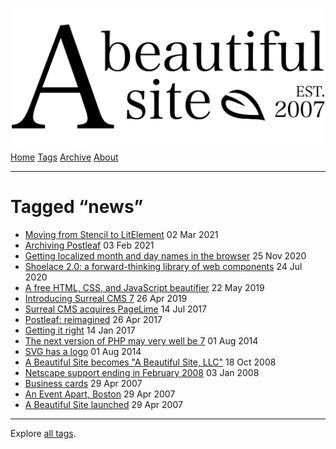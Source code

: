 <a href="../../index.html" class="header-link"><img src="../../images/logos/wordmark.svg" alt="A Beautiful Site" class="wordmark" /></a> <a href="../../index.html" class="nav-item">Home</a> <a href="../index.html" class="nav-item">Tags</a> <a href="../../posts/index.html" class="nav-item">Archive</a> <a href="../../about/index.html" class="nav-item">About</a>

---

# Tagged “news”

- <a href="../../posts/moving-from-stencil-to-lit-element/index.html" class="post-list-item-link">Moving from Stencil to LitElement</a> 02 Mar 2021
- <a href="../../posts/archiving-postleaf/index.html" class="post-list-item-link">Archiving Postleaf</a> 03 Feb 2021
- <a href="../../posts/getting-localized-month-and-day-names-in-the-browser/index.html" class="post-list-item-link">Getting localized month and day names in the browser</a> 25 Nov 2020
- <a href="../../posts/shoelace-a-forward-thinking-library-of-web-components/index.html" class="post-list-item-link">Shoelace 2.0: a forward-thinking library of web components</a> 24 Jul 2020
- <a href="../../posts/a-free-html-css-and-js-beautifier/index.html" class="post-list-item-link">A free HTML, CSS, and JavaScript beautifier</a> 22 May 2019
- <a href="../../posts/introducing-surreal-cms-7/index.html" class="post-list-item-link">Introducing Surreal CMS 7</a> 26 Apr 2019
- <a href="../../posts/surreal-cms-acquires-pagelime/index.html" class="post-list-item-link">Surreal CMS acquires PageLime</a> 14 Jul 2017
- <a href="../../posts/postleaf-reimagined/index.html" class="post-list-item-link">Postleaf: reimagined</a> 26 Apr 2017
- <a href="../../posts/getting-it-right/index.html" class="post-list-item-link">Getting it right</a> 14 Jan 2017
- <a href="../../posts/the-next-version-of-php-may-very-well-be-7/index.html" class="post-list-item-link">The next version of PHP may very well be 7</a> 01 Aug 2014
- <a href="../../posts/svg-has-a-logo/index.html" class="post-list-item-link">SVG has a logo</a> 01 Aug 2014
- <a href="../../posts/abs-becomes-abs-llc/index.html" class="post-list-item-link">A Beautiful Site becomes "A Beautiful Site, LLC"</a> 18 Oct 2008
- <a href="../../posts/netscape-support-ending-in-february-2008/index.html" class="post-list-item-link">Netscape support ending in February 2008</a> 03 Jan 2008
- <a href="../../posts/business-cards/index.html" class="post-list-item-link">Business cards</a> 29 Apr 2007
- <a href="../../posts/an-event-apart-boston/index.html" class="post-list-item-link">An Event Apart, Boston</a> 29 Apr 2007
- <a href="../../posts/a-beautiful-site-launched/index.html" class="post-list-item-link">A Beautiful Site launched</a> 29 Apr 2007

---

Explore [all tags](../index.html).
